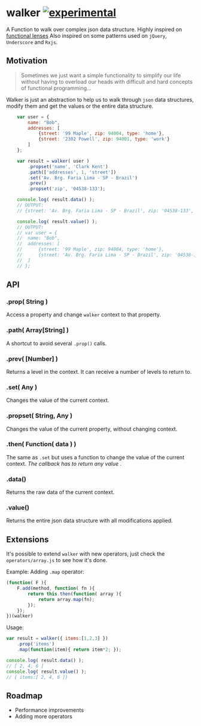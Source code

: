 # walker [![experimental](http://badges.github.io/stability-badges/dist/experimental.svg)](http://github.com/badges/stability-badges)

A Function to walk over complex json data structure.
Highly inspired on [functional lenses](https://medium.com/@dtipson/functional-lenses-d1aba9e52254#.c2ht4rctb)
Also inspired on some patterns used on `jQuery`, `Underscore` and `Rxjs`.

## Motivation

> Sometimes we just want a simple functionality to simplify our life without having to overload our heads with
difficult and hard concepts of functional programming...

Walker is just an abstraction to help us to walk through `json` data structures, modify them and get the values or the entire data structure.

```js
	var user = {
		name: "Bob",
		addresses: [
			{street: '99 Maple', zip: 94004, type: 'home'},
			{street: '2302 Powell', zip: 94001, type: 'work'}
		]
	};

	var result = walker( user )
		.propset('name', 'Clark Kent')
		.path(['addresses', 1, 'street'])
		.set('Av. Brg. Faria Lima - SP - Brazil')
		.prev()
		.propset('zip', '04538-133');

	console.log( result.data() );
	// OUTPUT:
	// {street: 'Av. Brg. Faria Lima - SP - Brazil', zip: '04538-133', type: 'work'}

	console.log( result.value() );
	// OUTPUT:
	// var user = {
	// 	name: "Bob",
	// 	addresses: [
	// 		{street: '99 Maple', zip: 94004, type: 'home'},
	// 		{street: 'Av. Brg. Faria Lima - SP - Brazil', zip: '04538-133', type: 'work'}
	// 	]
	// };
```

## API

### .prop( String )
Access a property and change `walker` context to that property.

### .path( Array[String] )
A shortcut to avoid several `.prop()` calls.

### .prev( [Number] )
Returns a level in the context. It can receive a number of levels to return to.

### .set( Any )
Changes the value of the current context.

### .propset( String, Any )
Changes the value of the current property, without changing context.

### .then( Function( data ) )
The same as `.set` but uses a function to change the value of the current context. *The callback has to return any value* .

### .data()
Returns the raw data of the current context.

### .value()
Returns the entire json data structure with all modifications applied.

## Extensions

It's possible to extend `walker` with new operators, just check the `operators/array.js` to see how it's done.


Example: Adding `.map` operator:

```js
(function( F ){
	F.add(method, function( fn ){
		return this.then(function( array ){
			return array.map(fn);
		});
	});
})(walker)
```

Usage:

```js
var result = walker({ items:[1,2,3] })
	.prop('items')
	.map(function(item){ return item*2; });

console.log( result.data() );
// [ 2, 4, 6 ]
console.log( result.value() );
// { items:[ 2, 4, 6 ]}
```

## Roadmap

- Performance improvements
- Adding more operators
